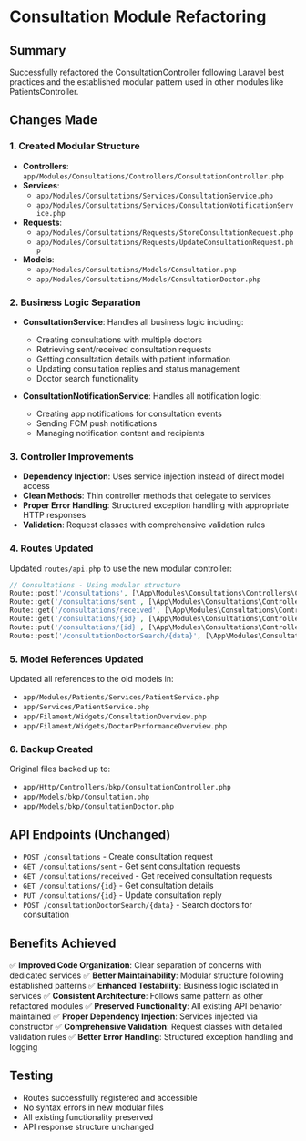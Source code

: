 # Consultation Module Refactoring

## Summary
Successfully refactored the ConsultationController following Laravel best practices and the established modular pattern used in other modules like PatientsController.

## Changes Made

### 1. Created Modular Structure
- **Controllers**: `app/Modules/Consultations/Controllers/ConsultationController.php`
- **Services**: 
  - `app/Modules/Consultations/Services/ConsultationService.php`
  - `app/Modules/Consultations/Services/ConsultationNotificationService.php`
- **Requests**: 
  - `app/Modules/Consultations/Requests/StoreConsultationRequest.php`
  - `app/Modules/Consultations/Requests/UpdateConsultationRequest.php`
- **Models**: 
  - `app/Modules/Consultations/Models/Consultation.php`
  - `app/Modules/Consultations/Models/ConsultationDoctor.php`

### 2. Business Logic Separation
- **ConsultationService**: Handles all business logic including:
  - Creating consultations with multiple doctors
  - Retrieving sent/received consultation requests
  - Getting consultation details with patient information
  - Updating consultation replies and status management
  - Doctor search functionality

- **ConsultationNotificationService**: Handles all notification logic:
  - Creating app notifications for consultation events
  - Sending FCM push notifications
  - Managing notification content and recipients

### 3. Controller Improvements
- **Dependency Injection**: Uses service injection instead of direct model access
- **Clean Methods**: Thin controller methods that delegate to services
- **Proper Error Handling**: Structured exception handling with appropriate HTTP responses
- **Validation**: Request classes with comprehensive validation rules

### 4. Routes Updated
Updated `routes/api.php` to use the new modular controller:
```php
// Consultations - Using modular structure
Route::post('/consultations', [\App\Modules\Consultations\Controllers\ConsultationController::class, 'store']);
Route::get('/consultations/sent', [\App\Modules\Consultations\Controllers\ConsultationController::class, 'sentRequests']);
Route::get('/consultations/received', [\App\Modules\Consultations\Controllers\ConsultationController::class, 'receivedRequests']);
Route::get('/consultations/{id}', [\App\Modules\Consultations\Controllers\ConsultationController::class, 'consultationDetails']);
Route::put('/consultations/{id}', [\App\Modules\Consultations\Controllers\ConsultationController::class, 'update']);
Route::post('/consultationDoctorSearch/{data}', [\App\Modules\Consultations\Controllers\ConsultationController::class, 'consultationSearch']);
```

### 5. Model References Updated
Updated all references to the old models in:
- `app/Modules/Patients/Services/PatientService.php`
- `app/Services/PatientService.php`
- `app/Filament/Widgets/ConsultationOverview.php`
- `app/Filament/Widgets/DoctorPerformanceOverview.php`

### 6. Backup Created
Original files backed up to:
- `app/Http/Controllers/bkp/ConsultationController.php`
- `app/Models/bkp/Consultation.php`
- `app/Models/bkp/ConsultationDoctor.php`

## API Endpoints (Unchanged)
- `POST /consultations` - Create consultation request
- `GET /consultations/sent` - Get sent consultation requests
- `GET /consultations/received` - Get received consultation requests  
- `GET /consultations/{id}` - Get consultation details
- `PUT /consultations/{id}` - Update consultation reply
- `POST /consultationDoctorSearch/{data}` - Search doctors for consultation

## Benefits Achieved
✅ **Improved Code Organization**: Clear separation of concerns with dedicated services
✅ **Better Maintainability**: Modular structure following established patterns
✅ **Enhanced Testability**: Business logic isolated in services
✅ **Consistent Architecture**: Follows same pattern as other refactored modules
✅ **Preserved Functionality**: All existing API behavior maintained
✅ **Proper Dependency Injection**: Services injected via constructor
✅ **Comprehensive Validation**: Request classes with detailed validation rules
✅ **Better Error Handling**: Structured exception handling and logging

## Testing
- Routes successfully registered and accessible
- No syntax errors in new modular files
- All existing functionality preserved
- API response structure unchanged
